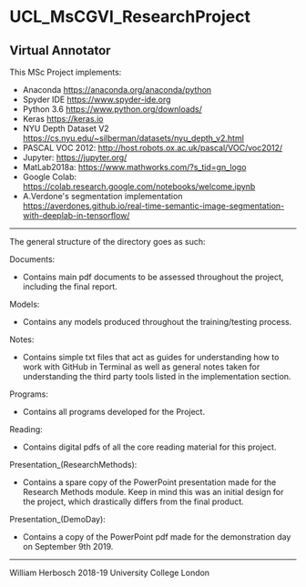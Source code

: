 # UCL_MsCGVI_ResearchProject
Virtual Annotator
------------------------------------------------------------------------------------------
This MSc Project implements:
- Anaconda https://anaconda.org/anaconda/python
- Spyder IDE https://www.spyder-ide.org
- Python 3.6 https://www.python.org/downloads/
- Keras https://keras.io
- NYU Depth Dataset V2 https://cs.nyu.edu/~silberman/datasets/nyu_depth_v2.html
- PASCAL VOC 2012: http://host.robots.ox.ac.uk/pascal/VOC/voc2012/
- Jupyter: https://jupyter.org/
- MatLab2018a: https://www.mathworks.com/?s_tid=gn_logo
- Google Colab: https://colab.research.google.com/notebooks/welcome.ipynb
- A.Verdone's segmentation implementation https://averdones.github.io/real-time-semantic-image-segmentation-with-deeplab-in-tensorflow/

------------------------------------------------------------------------------------------
The general structure of the directory goes as such:

Documents:
- Contains main pdf documents to be assessed throughout the project, including the final report. 

Models:
- Contains any models produced throughout the training/testing process.

Notes:
- Contains simple txt files that act as guides for understanding how to work with GitHub in Terminal as well as general notes taken for understanding the third party tools listed in the implementation section.

Programs: 
- Contains all programs developed for the Project.

Reading:
- Contains digital pdfs of all the core reading material for this project.

Presentation_(ResearchMethods):
- Contains a spare copy of the PowerPoint presentation made for the Research Methods module. Keep in mind this was an initial design for the project, which drastically differs from the final product. 

Presentation_(DemoDay):
- Contains a copy of the PowerPoint pdf made for the demonstration day on September 9th 2019.

------------------------------------------------------------------------------------------
William Herbosch 
2018-19
University College London
